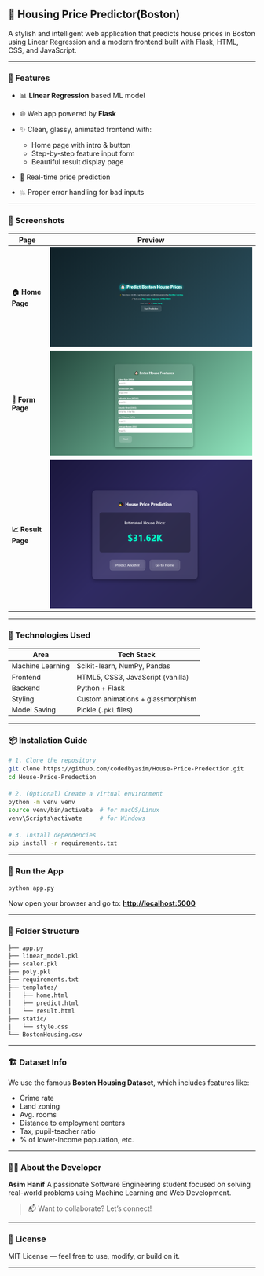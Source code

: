 ## 🏡 Housing Price Predictor(Boston)

A stylish and intelligent web application that predicts house prices in Boston using Linear Regression and a modern frontend built with Flask, HTML, CSS, and JavaScript.

---

### 🔮 Features

* 📊 **Linear Regression** based ML model
* 🌐 Web app powered by **Flask**
* ✨ Clean, glassy, animated frontend with:

  * Home page with intro & button
  * Step-by-step feature input form
  * Beautiful result display page
* 🎯 Real-time price prediction
* 💥 Proper error handling for bad inputs

---

### 📸 Screenshots


| Page               | Preview                                                                                           |
| ------------------ | ------------------------------------------------------------------------------------------------- |
| **🏠 Home Page**   | ![Home](https://github.com/codedbyasim/House-Price-Predection/blob/main/Screenshots/Home.PNG)     |
| **📝 Form Page**   | ![Form](https://github.com/codedbyasim/House-Price-Predection/blob/main/Screenshots/Form1.PNG)    |
| **📈 Result Page** | ![Result](https://github.com/codedbyasim/House-Price-Predection/blob/main/Screenshots/Result.PNG) |


---

### 🧠 Technologies Used

| Area             | Tech Stack                        |
| ---------------- | --------------------------------- |
| Machine Learning | Scikit-learn, NumPy, Pandas       |
| Frontend         | HTML5, CSS3, JavaScript (vanilla) |
| Backend          | Python + Flask                    |
| Styling          | Custom animations + glassmorphism |
| Model Saving     | Pickle (`.pkl` files)             |

---

### 📦 Installation Guide

```bash
# 1. Clone the repository
git clone https://github.com/codedbyasim/House-Price-Predection.git
cd House-Price-Predection

# 2. (Optional) Create a virtual environment
python -m venv venv
source venv/bin/activate  # for macOS/Linux
venv\Scripts\activate     # for Windows

# 3. Install dependencies
pip install -r requirements.txt
```

---

### 🚀 Run the App

```bash
python app.py
```

Now open your browser and go to:
**[http://localhost:5000](http://localhost:5000)**

---

### 📂 Folder Structure

```
├── app.py
├── linear_model.pkl
├── scaler.pkl
├── poly.pkl
├── requirements.txt
├── templates/
│   ├── home.html
│   ├── predict.html
│   └── result.html
├── static/
│   └── style.css
└── BostonHousing.csv
```

---

### 🏗️ Dataset Info

We use the famous **Boston Housing Dataset**, which includes features like:

* Crime rate
* Land zoning
* Avg. rooms
* Distance to employment centers
* Tax, pupil-teacher ratio
* % of lower-income population, etc.

---

### 👨‍💻 About the Developer

**Asim Hanif**
A passionate Software Engineering student focused on solving real-world problems using Machine Learning and Web Development.

> 📬 Want to collaborate? Let’s connect!

---

### 📜 License

MIT License — feel free to use, modify, or build on it.

---




